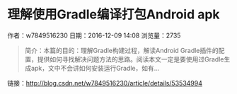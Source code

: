 # 理解使用Gradle编译打包Android apk
作者：w7849516230
日期：2016-12-09 14:08
浏览量：2735
> 简介：本篇的目的：理解Gradle构建过程，解读Android Gradle插件的配置，提供如何寻找解决问题方法的思路。阅读本文一定是要使用过Gradle生成apk，文中不会讲如何安装运行Gradle，如有...

 链接：http://blog.csdn.net/w7849516230/article/details/53534994
